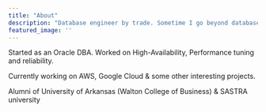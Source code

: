 ```yaml
---
title: "About"
description: "Database engineer by trade. Sometime I go beyond databases too."
featured_image: ''
---
```

<!--- {{< figure src="/images/monumental_valley.png" title="A drop in the ocean" >}} --> 

Started as an Oracle DBA. Worked on High-Availability, Performance tuning and reliability.

Currently working on AWS, Google Cloud & some other interesting projects.

Alumni of University of Arkansas (Walton College of Business) & SASTRA university